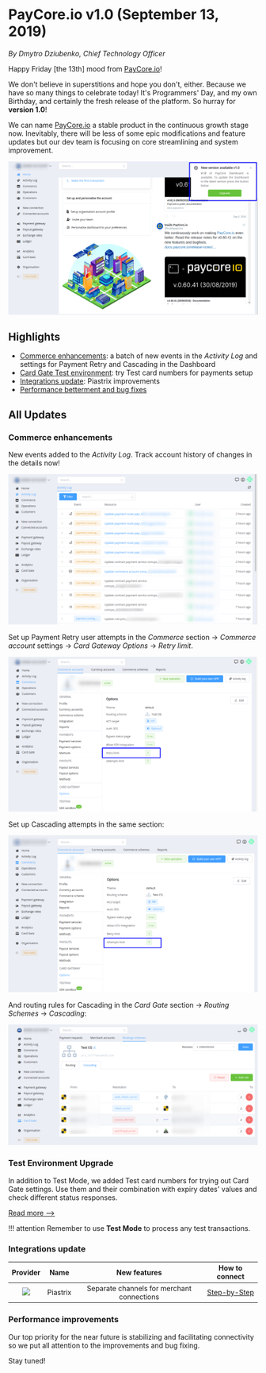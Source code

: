 # **PayCore.io v1.0 (September 13, 2019)**

*By Dmytro Dziubenko, Chief Technology Officer*

Happy Friday [the 13th] mood from [PayCore.io](http://paycore.io/)!

We don't believe in superstitions and hope you don't, either. Because we have so many things to celebrate today! It's Programmers' Day, and my own Birthday, and certainly the fresh release of the platform. So hurray for **version 1.0**!

We can name [PayCore.io](http://paycore.io/) a stable product in the continuous growth stage now. Inevitably, there will be less of some epic modifications and feature updates but our dev team is focusing on core streamlining and system improvement.

![Don't forget to upgrade!](images/v1.0/v01.png)

## Highlights

* [Commerce enhancements](#commerce-enhancements): a batch of new events in the *Activity Log* and settings for Payment Retry and Cascading in the Dashboard
* [Card Gate Test environment](#test-environment-upgrade): try Test card numbers for payments setup
* [Integrations update](#integrations-update): Piastrix improvements
* [Performance betterment and bug fixes](#performance-improvements)

## All Updates

### Commerce enhancements

New events added to the *Activity Log*. Track account history of changes in the details now!

![Activity Log](images/v1.0/activity-log.png)

Set up Payment Retry user attempts in the *Commerce* section &rarr; *Commerce account* settings &rarr; *Card Gateway Options* &rarr; *Retry limit*.

![](images/v1.0/retry-attempts.png)

Set up Cascading attempts in the same section:

![](images/v1.0/cascading-attempts.png)

And routing rules for Cascading in the *Card Gate* section &rarr; *Routing Schemes* &rarr; *Cascading*:

![](images/v1.0/cascade-routing.png)

### Test Environment Upgrade

In addition to Test Mode, we added Test card numbers for trying out Card Gate settings. Use them and their combination with expiry dates' values and check different status responses.

[Read more -->](/connectors/test/#test-card-numbers/)

!!! attention
    Remember to use **Test Mode** to process any test transactions.

### Integrations update

| Provider | Name  | New features | How to connect |
|:-:|:-:|:-:|:-:|
|<a href ="https://piastrix.com/en/entity" target="_blank" rel="noopener"> <img src="https://static.openfintech.io/payment_providers/piastrix/logo.svg?w=70" width="70px"> </a>  | Piastrix | Separate channels for merchant connections | [Step-by-Step](/connectors/piastrix/) |

### Performance improvements

Our top priority for the near future is stabilizing and facilitating connectivity so we put all attention to
 the improvements and bug fixing.

Stay tuned!
